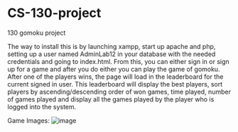 # CS-130-project

130 gomoku project

The way to install this is by launching xampp, start up apache and php, setting up a user named AdminLab12 in your database with the needed credentials and going to index.html. From this, you can either sign in or sign up for a game and after you do either you can play the game of gomoku. After one of the players wins, the page will load in the leaderboard for the current signed in user. This leaderboard will display the best players, sort players by ascending/descending order of won games, time played, number of games played and display all the games played by the player who is logged into the system.


Game Images:
![image](![image](https://user-images.githubusercontent.com/82190132/176027064-312318e7-acf9-4d7c-9937-7ed4569dffb2.png)
)
